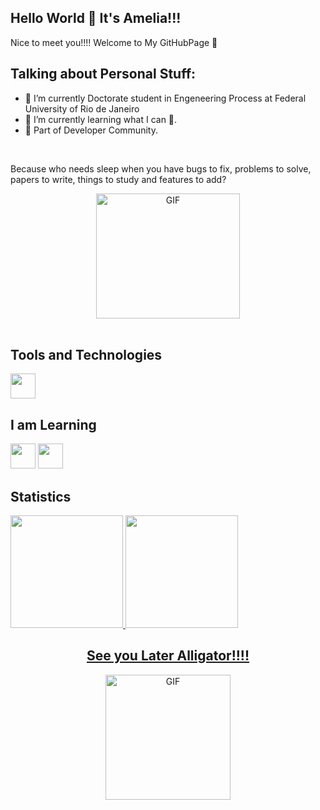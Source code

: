 ## Hello World 👋 It's Amelia!!!

Nice to meet you!!!! Welcome to My GitHubPage 🚀

## Talking about Personal Stuff:

- 🔭 I’m currently Doctorate student in Engeneering Process at Federal University of Rio de Janeiro
- 🌱 I’m currently learning what I can 🙌.
- 👯 Part of Developer Community.
  
<br/>

Because who needs sleep when you have bugs to fix, problems to solve, papers to write, things to study and features to add?

<div align="center">
<img src="https://media.giphy.com/media/7hJZcKzjIufeOmqKSj/giphy.gif" width="230" height="200" alt="GIF">
</div>

<br/>

## Tools and Technologies
<img loading="lazy" src="https://cdn.jsdelivr.net/gh/devicons/devicon/icons/git/git-original.svg" width="40" height="40"/>

## I am Learning
<img loading="lazy" src="https://cdn.jsdelivr.net/gh/devicons/devicon/icons/java/java-original.svg" width="40" height="40"/> <img loading="lazy" src="https://cdn.jsdelivr.net/gh/devicons/devicon/icons/linux/linux-original.svg" width="40" height="40"/>

## Statistics
<div> <a href="https://github.com/ItIsAmelia"> <img loading="lazy" height="180em" src="https://github-readme-stats.vercel.app/api/top-langs/?username=ItIsAmelia&layout=compact&langs_count=7&theme=dracula"/> <img loading="lazy" height="180em" src="https://github-readme-stats.vercel.app/api?username=ItIsAmelia&show_icons=true&theme=dracula&include_all_commits=true&count_private=true"/> </div>

<div align="center">
  <h2><strong>See you Later Alligator!!!!</strong></h2>
  <img src="https://media3.giphy.com/media/v1.Y2lkPTc5MGI3NjExaDc1Z2h4YjF2cjZjNjJvNzgyYm02ZGJldWV2MHZib2t1YXV0Mm83dSZlcD12MV9pbnRlcm5hbF9naWZfYnlfaWQmY3Q9Zw/4GIvR6cmYs8jC/200.webp" width="200" height="200" alt="GIF">
</div>



